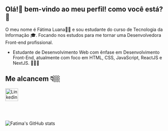 

##   Olá!👋  bem-vindo ao meu perfil! como você está?🥰

 O meu nome é Fátima Luana🙋🏻 e sou estudante do curso de Tecnologia da Informação 🎓. Focando nos estudos para me tornar uma Desenvolvedora Front-end profissional.
 

* Estudante de Desenvolvimento Web com ênfase em Desenvolvimento Front-End, atualmente com foco em HTML, CSS, JavaScript, ReactJS e NextJS. 👩🏻‍💻

## Me alcancem 👇🏼 

<a href="https://www.linkedin.com/in/f%C3%A1tima-luana-a63980215/" target="_black">
        <img src="https://image.flaticon.com/icons/png/512/145/145807.png" alt="Linkedin de Fátima Luana" width="40" height="40">  
</a>


<br></br>
 
![Fatima's GitHub stats](https://github-readme-stats.vercel.app/api?username=Fatima-Luana&show_icons=true&theme=algolia)

